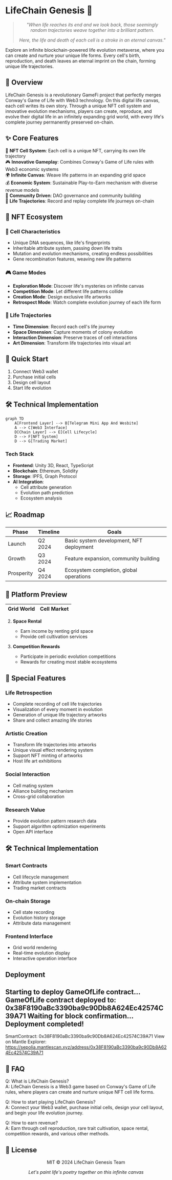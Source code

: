 # LifeChain Genesis 🧬

<div align="center">

> *"When life reaches its end and we look back, those seemingly random trajectories weave together into a brilliant pattern.*
> 
> *Here, the life and death of each cell is a stroke in an eternal canvas."*

</div>

Explore an infinite blockchain-powered life evolution metaverse, where you can create and nurture your unique life forms. Every cell's birth, reproduction, and death leaves an eternal imprint on the chain, forming unique life trajectories.

## 🌟 Overview
LifeChain Genesis is a revolutionary GameFi project that perfectly merges Conway's Game of Life with Web3 technology. On this digital life canvas, each cell writes its own story. Through a unique NFT cell system and innovative evolution mechanisms, players can create, reproduce, and evolve their digital life in an infinitely expanding grid world, with every life's complete journey permanently preserved on-chain.

## ✨ Core Features
🧬 **NFT Cell System**: Each cell is a unique NFT, carrying its own life trajectory  
🎮 **Innovative Gameplay**: Combines Conway's Game of Life rules with Web3 economic systems  
🌍 **Infinite Canvas**: Weave life patterns in an expanding grid space  
💰 **Economic System**: Sustainable Play-to-Earn mechanism with diverse revenue models  
🤝 **Community Driven**: DAO governance and community building  
🔄 **Life Trajectories**: Record and replay complete life journeys on-chain  

## 💫 NFT Ecosystem

### 🧬 Cell Characteristics
- Unique DNA sequences, like life's fingerprints
- Inheritable attribute system, passing down life traits
- Mutation and evolution mechanisms, creating endless possibilities
- Gene recombination features, weaving new life patterns

### 🎮 Game Modes
- **Exploration Mode**: Discover life's mysteries on infinite canvas
- **Competition Mode**: Let different life patterns collide
- **Creation Mode**: Design exclusive life artworks
- **Retrospect Mode**: Watch complete evolution journey of each life form

### 🎨 Life Trajectories
- **Time Dimension**: Record each cell's life journey
- **Space Dimension**: Capture moments of colony evolution
- **Interaction Dimension**: Preserve traces of cell interactions
- **Art Dimension**: Transform life trajectories into visual art

## 🚀 Quick Start
1. Connect Web3 wallet
2. Purchase initial cells
3. Design cell layout
4. Start life evolution

## 🛠 Technical Implementation
```mermaid
graph TD
    A[Frontend Layer] --> B[Telegram Mini App And Wesbite]
    A --> C[Web3 Interface]
    D[Chain Layer] --> E[Cell Lifecycle]
    D --> F[NFT System]
    D --> G[Trading Market]
```

### Tech Stack
- **Frontend**: Unity 3D, React, TypeScript
- **Blockchain**: Ethereum, Solidity
- **Storage**: IPFS, Graph Protocol
- **AI Integration**: 
  - Cell attribute generation
  - Evolution path prediction
  - Ecosystem analysis

## 📈 Roadmap

| Phase | Timeline | Goals |
|------|------|------|
| Launch | Q2 2024 | Basic system development, NFT deployment |
| Growth | Q3 2024 | Feature expansion, community building |
| Prosperity | Q4 2024 | Ecosystem completion, global operations |

## 📸 Platform Preview
| Grid World | Cell Market | 
|----------|----------|


2. **Space Rental**
   - Earn income by renting grid space
   - Provide cell cultivation services

3. **Competition Rewards**
   - Participate in periodic evolution competitions
   - Rewards for creating most stable ecosystems

## 🔮 Special Features

### Life Retrospection
- Complete recording of cell life trajectories
- Visualization of every moment in evolution
- Generation of unique life trajectory artworks
- Share and collect amazing life stories

### Artistic Creation
- Transform life trajectories into artworks
- Unique visual effect rendering system
- Support NFT minting of artworks
- Host life art exhibitions

### Social Interaction
- Cell mating system
- Alliance building mechanism
- Cross-grid collaboration

### Research Value
- Provide evolution pattern research data
- Support algorithm optimization experiments
- Open API interface

## 🛠 Technical Implementation

### Smart Contracts
- Cell lifecycle management
- Attribute system implementation
- Trading market contracts

### On-chain Storage
- Cell state recording
- Evolution history storage
- Attribute data management

### Frontend Interface
- Grid world rendering
- Real-time evolution display
- Interactive operation interface

## Deployment 
Starting to deploy GameOfLife contract...
GameOfLife contract deployed to: 0x38F8190aBc3390ba9c90Db8A624Ec42574C39A71
Waiting for block confirmation...
Deployment completed!
----------------------------------------
SmartContract: 0x38F8190aBc3390ba9c90Db8A624Ec42574C39A71
View on Mantle Explorer:
https://sepolia.mantlescan.xyz/address/0x38F8190aBc3390ba9c90Db8A624Ec42574C39A71

## 🤔 FAQ

Q: What is LifeChain Genesis?  
A: LifeChain Genesis is a Web3 game based on Conway's Game of Life rules, where players can create and nurture unique NFT cell life forms.

Q: How to start playing LifeChain Genesis?  
A: Connect your Web3 wallet, purchase initial cells, design your cell layout, and begin your life evolution journey.

Q: How to earn revenue?  
A: Earn through cell reproduction, rare trait cultivation, space rental, competition rewards, and various other methods.

## 📜 License

<div align="center">
  
MIT © 2024 LifeChain Genesis Team

*Let's paint life's poetry together on this infinite canvas*

</div>
